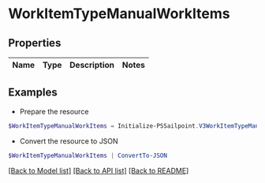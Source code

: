 # WorkItemTypeManualWorkItems
## Properties

Name | Type | Description | Notes
------------ | ------------- | ------------- | -------------

## Examples

- Prepare the resource
```powershell
$WorkItemTypeManualWorkItems = Initialize-PSSailpoint.V3WorkItemTypeManualWorkItems 
```

- Convert the resource to JSON
```powershell
$WorkItemTypeManualWorkItems | ConvertTo-JSON
```

[[Back to Model list]](../README.md#documentation-for-models) [[Back to API list]](../README.md#documentation-for-api-endpoints) [[Back to README]](../README.md)

